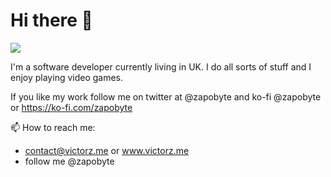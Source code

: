 # Hi there 👋

![](https://media.giphy.com/media/26tjZY3Ukotb3UVfG/source.gif)

I'm a software developer currently living in UK. I do all sorts of stuff and I enjoy playing video games.

If you like my work follow me on twitter at @zapobyte and ko-fi @zapobyte or https://ko-fi.com/zapobyte

📫 How to reach me: 
- contact@victorz.me or www.victorz.me
- follow me @zapobyte
